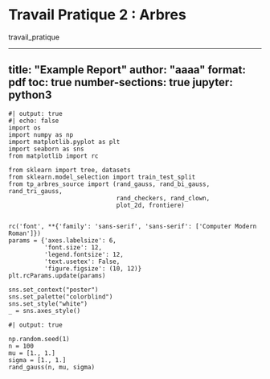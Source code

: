 # Travail Pratique 2 : Arbres
travail_pratique


---
title: "Example Report"
author: "aaaa"
format: pdf
toc: true
number-sections: true
jupyter: python3
---



```{python}
#| output: true
#| echo: false
import os
import numpy as np
import matplotlib.pyplot as plt
import seaborn as sns
from matplotlib import rc

from sklearn import tree, datasets
from sklearn.model_selection import train_test_split
from tp_arbres_source import (rand_gauss, rand_bi_gauss, rand_tri_gauss,
                              rand_checkers, rand_clown,
                              plot_2d, frontiere)


rc('font', **{'family': 'sans-serif', 'sans-serif': ['Computer Modern Roman']})
params = {'axes.labelsize': 6,
          'font.size': 12,
          'legend.fontsize': 12,
          'text.usetex': False,
          'figure.figsize': (10, 12)}
plt.rcParams.update(params)

sns.set_context("poster")
sns.set_palette("colorblind")
sns.set_style("white")
_ = sns.axes_style()
```


```{python}
#| output: true

np.random.seed(1)
n = 100
mu = [1., 1.]
sigma = [1., 1.]
rand_gauss(n, mu, sigma)
```